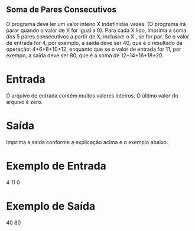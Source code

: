 ## Soma de Pares Consecutivos

O programa deve ler um valor inteiro X indefinidas vezes. (O programa irá parar quando o valor de X for igual a 0). Para cada X lido, imprima a soma dos 5 pares consecutivos a partir de X, inclusive o X , se for par. Se o valor de entrada for 4, por exemplo, a saída deve ser 40, que é o resultado da operação: 4+6+8+10+12, enquanto que se o valor de entrada for 11, por exempo, a saída deve ser 80, que é a soma de 12+14+16+18+20.

# Entrada
O arquivo de entrada contém muitos valores inteiros. O último valor do arquivo é zero.

# Saída
Imprima a saida conforme a explicação acima e o exemplo abaixo.

# Exemplo de Entrada	

4
11
0

# Exemplo de Saída

40
80